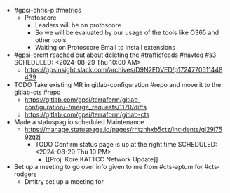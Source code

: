 - #gpsi-chris-p #metrics
	- Protoscore
		- Leaders will be on protoscore
		- So we will be evaluated by our usage of the tools like O365 and other tools
		- Waiting on  Protoscore Email to install extensions
- #gpsi-brent reached out about deleting the #trafficfeeds #navteq #s3
  SCHEDULED: <2024-08-29 Thu 10:00 AM>
	- https://gpsinsight.slack.com/archives/D9N2FDVED/p1724770511448439
- TODO Take existing MR in gitlab-configuration #repo and move it to the gitlab-cts #repo
	- https://gitlab.com/gpsi/terraform/gitlab-configuration/-/merge_requests/1170/diffs
	- https://gitlab.com/gpsi/terraform/gitlab-cts
- Made a statuspag.io scheduled Maintenance
	- https://manage.statuspage.io/pages/rhtznhxb5ctz/incidents/gl29l759zqzj
		- TODO Confirm status page is up at the right time 
		  SCHEDULED: <2024-08-29 Thu 10 PM>
			- [[Proj: Kore KATTCC Network Update]]
- Set up a meeting to go over info given to me from #cts-aptum for #cts-rodgers
	- Dmitry set up a meeting for